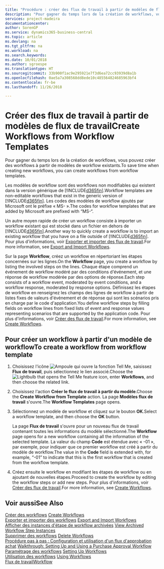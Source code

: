 ```yaml
---
title: "Procédure : créer des flux de travail à partir de modèles de flux de travail | Microsoft Docs"
description: "Pour gagner du temps lors de la création de workflows, vous pouvez créer des workflows à partir de modèles de workflow existants."
services: project-madeira
documentationcenter: 
author: SorenGP
ms.service: dynamics365-business-central
ms.topic: article
ms.devlang: na
ms.tgt_pltfrm: na
ms.workload: na
ms.search.keywords: 
ms.date: 10/01/2018
ms.author: sgroespe
ms.translationtype: HT
ms.sourcegitcommit: 33b900f1ac9e295921e7f3d6ea72cc93939d8a1b
ms.openlocfilehash: 0ae5a7a308568dd8ede10c485564824685963bf4
ms.contentlocale: fr-be
ms.lasthandoff: 11/26/2018

---
```

# <a name="create-workflows-from-workflow-templates"></a><span data-ttu-id="f91c4-103">Créer des flux de travail à partir de modèles de flux de travail</span><span class="sxs-lookup"><span data-stu-id="f91c4-103">Create Workflows from Workflow Templates</span></span>
<span data-ttu-id="f91c4-104">Pour gagner du temps lors de la création de workflows, vous pouvez créer des workflows à partir de modèles de workflow existants.</span><span class="sxs-lookup"><span data-stu-id="f91c4-104">To save time when creating new workflows, you can create workflows from workflow templates.</span></span>  

 <span data-ttu-id="f91c4-105">Les modèles de workflow sont des workflows non modifiables qui existent dans la version générique de [!INCLUDE[d365fin](includes/d365fin_md.md)].</span><span class="sxs-lookup"><span data-stu-id="f91c4-105">Workflow templates are non-editable workflows that exist in the generic version of [!INCLUDE[d365fin](includes/d365fin_md.md)].</span></span> <span data-ttu-id="f91c4-106">Les codes des modèles de workflow ajoutés par Microsoft ont le préfixe « MS- ».</span><span class="sxs-lookup"><span data-stu-id="f91c4-106">The codes for workflow templates that are added by Microsoft are prefixed with “MS-“.</span></span>  

 <span data-ttu-id="f91c4-107">Un autre moyen rapide de créer un workflow consiste à importer un workflow existant qui est stocké dans un fichier en dehors de [!INCLUDE[d365fin](includes/d365fin_md.md)].</span><span class="sxs-lookup"><span data-stu-id="f91c4-107">Another way to quickly create a workflow is to import an existing workflow that you have on a file outside of [!INCLUDE[d365fin](includes/d365fin_md.md)].</span></span> <span data-ttu-id="f91c4-108">Pour plus d'informations, voir [Exporter et importer des flux de travail](across-how-to-export-and-import-workflows.md).</span><span class="sxs-lookup"><span data-stu-id="f91c4-108">For more information, see [Export and Import Workflows](across-how-to-export-and-import-workflows.md).</span></span>  

<span data-ttu-id="f91c4-109">Sur la page **Workflow**, créez un workflow en répertoriant les étapes concernées sur les lignes.</span><span class="sxs-lookup"><span data-stu-id="f91c4-109">On the **Workflow** page, you create a workflow by listing the involved steps on the lines.</span></span> <span data-ttu-id="f91c4-110">Chaque étape comprend un événement de workflow modéré par des conditions d'événement, et une réponse de workflow modérée par des options de réponse.</span><span class="sxs-lookup"><span data-stu-id="f91c4-110">Each step consists of a workflow event, moderated by event conditions, and a workflow response, moderated by response options.</span></span> <span data-ttu-id="f91c4-111">Définissez les étapes de workflow en renseignez les champs des lignes de workflow à partir de listes fixes de valeurs d'événement et de réponse qui sont les scénarios pris en charge par le code d'application.</span><span class="sxs-lookup"><span data-stu-id="f91c4-111">You define workflow steps by filling fields on workflow lines from fixed lists of event and response values representing scenarios that are supported by the application code.</span></span> <span data-ttu-id="f91c4-112">Pour plus d'informations, voir [Créer des flux de travail](across-how-to-create-workflows.md).</span><span class="sxs-lookup"><span data-stu-id="f91c4-112">For more information, see [Create Workflows](across-how-to-create-workflows.md).</span></span>  

## <a name="to-create-a-workflow-from-workflow-template"></a><span data-ttu-id="f91c4-113">Pour créer un workflow à partir d'un modèle de workflow</span><span class="sxs-lookup"><span data-stu-id="f91c4-113">To create a workflow from workflow template</span></span>  
1.  <span data-ttu-id="f91c4-114">Choisissez l'icône ![Ampoule qui ouvre la fonction Tell Me](media/ui-search/search_small.png "Dites-moi ce que vous voulez faire"), saisissez **Flux de travail**, puis sélectionnez le lien associé.</span><span class="sxs-lookup"><span data-stu-id="f91c4-114">Choose the ![Lightbulb that opens the Tell Me feature](media/ui-search/search_small.png "Tell me what you want to do") icon, enter **Workflows**, and then choose the related link.</span></span>  
2.  <span data-ttu-id="f91c4-115">Choisissez l'action **Créer le flux de travail à partir du modèle**.</span><span class="sxs-lookup"><span data-stu-id="f91c4-115">Choose the **Create Workflow from Template** action.</span></span> <span data-ttu-id="f91c4-116">La page **Modèles flux de travail** s'ouvre.</span><span class="sxs-lookup"><span data-stu-id="f91c4-116">The **Workflow Templates** page opens.</span></span>  
3.  <span data-ttu-id="f91c4-117">Sélectionnez un modèle de workflow et cliquez sur le bouton **OK**.</span><span class="sxs-lookup"><span data-stu-id="f91c4-117">Select a workflow template, and then choose the **OK** button.</span></span>  

     <span data-ttu-id="f91c4-118">La page **Flux de travail** s'ouvre pour un nouveau flux de travail contenant toutes les informations du modèle sélectionné.</span><span class="sxs-lookup"><span data-stu-id="f91c4-118">The **Workflow** page opens for a new workflow containing all the information of the selected template.</span></span> <span data-ttu-id="f91c4-119">La valeur du champ **Code** est étendue avec « -01 », par exemple, pour indiquer que ce premier workflow est créé à partir du modèle de workflow.</span><span class="sxs-lookup"><span data-stu-id="f91c4-119">The value in the **Code** field is extended with, for example, “-01” to indicate that this is the first workflow that is created from the workflow template.</span></span>  
4.  <span data-ttu-id="f91c4-120">Créez ensuite le workflow en modifiant les étapes de workflow ou en ajoutant de nouvelles étapes.</span><span class="sxs-lookup"><span data-stu-id="f91c4-120">Proceed to create the workflow by editing the workflow steps or add new steps.</span></span> <span data-ttu-id="f91c4-121">Pour plus d'informations, voir [Créer des flux de travail](across-how-to-create-workflows.md).</span><span class="sxs-lookup"><span data-stu-id="f91c4-121">For more information, see [Create Workflows](across-how-to-create-workflows.md).</span></span>  

## <a name="see-also"></a><span data-ttu-id="f91c4-122">Voir aussi</span><span class="sxs-lookup"><span data-stu-id="f91c4-122">See Also</span></span>  
 <span data-ttu-id="f91c4-123">[Créer des workflows](across-how-to-create-workflows.md) </span><span class="sxs-lookup"><span data-stu-id="f91c4-123">[Create Workflows](across-how-to-create-workflows.md) </span></span>  
 <span data-ttu-id="f91c4-124">[Exporter et importer des workflows](across-how-to-export-and-import-workflows.md) </span><span class="sxs-lookup"><span data-stu-id="f91c4-124">[Export and Import Workflows](across-how-to-export-and-import-workflows.md) </span></span>  
 <span data-ttu-id="f91c4-125">[Afficher des instances d'étape de workflow archivées](across-how-to-view-archived-workflow-step-instances.md) </span><span class="sxs-lookup"><span data-stu-id="f91c4-125">[View Archived Workflow Step Instances](across-how-to-view-archived-workflow-step-instances.md) </span></span>  
 <span data-ttu-id="f91c4-126">[Supprimer des workflows](across-how-to-delete-workflows.md) </span><span class="sxs-lookup"><span data-stu-id="f91c4-126">[Delete Workflows](across-how-to-delete-workflows.md) </span></span>  
 <span data-ttu-id="f91c4-127">[Procédure pas à pas : Configuration et utilisation d'un flux d'approbation achat](walkthrough-setting-up-and-using-a-purchase-approval-workflow.md) </span><span class="sxs-lookup"><span data-stu-id="f91c4-127">[Walkthrough: Setting Up and Using a Purchase Approval Workflow](walkthrough-setting-up-and-using-a-purchase-approval-workflow.md) </span></span>  
 <span data-ttu-id="f91c4-128">[Paramétrage des workflows](across-set-up-workflows.md) </span><span class="sxs-lookup"><span data-stu-id="f91c4-128">[Setting Up Workflows](across-set-up-workflows.md) </span></span>  
 <span data-ttu-id="f91c4-129">[Utilisation des workflows](across-use-workflows.md) </span><span class="sxs-lookup"><span data-stu-id="f91c4-129">[Using Workflows](across-use-workflows.md) </span></span>  
 [<span data-ttu-id="f91c4-130">Flux de travail</span><span class="sxs-lookup"><span data-stu-id="f91c4-130">Workflow</span></span>](across-workflow.md)   

